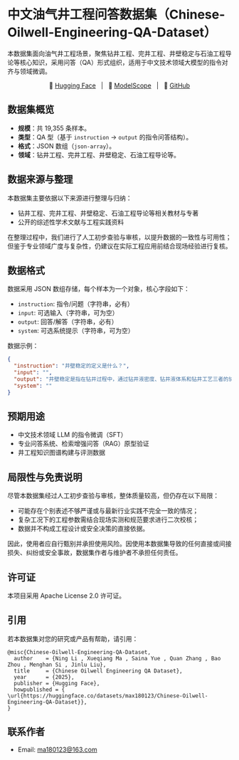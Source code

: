 # 中文油气井工程问答数据集（Chinese-Oilwell-Engineering-QA-Dataset）

本数据集面向油气井工程场景，聚焦钻井工程、完井工程、井壁稳定与石油工程导论等核心知识，采用问答（QA）形式组织，适用于中文技术领域大模型的指令对齐与领域微调。

<p align="center">
🤗 <a href="https://huggingface.co/datasets/max180123/Chinese-Oilwell-Engineering-QA-Dataset">Hugging Face</a>&nbsp&nbsp | &nbsp&nbsp🤖 <a href="https://modelscope.cn/datasets/max0123/Chinese-Oilwell-Engineering-QA-Dataset">ModelScope</a>&nbsp&nbsp | &nbsp&nbsp🚀 <a href="[https://github.com/max180123/https-huggingface.co-datasets-max180123-Chinese-Oilwell-Engineering-QA-Dataset](https://github.com/max180123/Chinese-Oilwell-Engineering-QA-Dataset)">GitHub</a>
</p>

## 数据集概览

- **规模**：共 19,355 条样本。
- **类型**：QA 型（基于 `instruction` → `output` 的指令问答结构）。
- **格式**：JSON 数组（`json-array`）。
- **领域**：钻井工程、完井工程、井壁稳定、石油工程导论等。


## 数据来源与整理

本数据集主要依据以下来源进行整理与归纳：

- 钻井工程、完井工程、井壁稳定、石油工程导论等相关教材与专著
- 公开的综述性学术文献与工程实践资料

在整理过程中，我们进行了人工初步查验与审核，以提升数据的一致性与可用性；但鉴于专业领域广度与复杂性，仍建议在实际工程应用前结合现场经验进行复核。

## 数据格式

数据采用 JSON 数组存储，每个样本为一个对象，核心字段如下：

- `instruction`: 指令/问题（字符串，必有）
- `input`: 可选输入（字符串，可为空）
- `output`: 回答/解答（字符串，必有）
- `system`: 可选系统提示（字符串，可为空）

数据示例：

```json
{
  "instruction": "井壁稳定的定义是什么？",
  "input": "",
  "output": "井壁稳定是指在钻井过程中，通过钻井液密度、钻井液体系和钻井工艺三者的协同作用，确保井眼不坍塌、不破裂、不缩径的状态……",
  "system": ""
}
```

## 预期用途

- 中文技术领域 LLM 的指令微调（SFT）
- 专业问答系统、检索增强问答（RAG）原型验证
- 井工程知识图谱构建与评测数据

## 局限性与免责说明

尽管本数据集经过人工初步查验与审核，整体质量较高，但仍存在以下局限：

- 可能存在个别表述不够严谨或与最新行业实践不完全一致的情况；
- 复杂工况下的工程参数需结合现场实测和规范要求进行二次校核；
- 数据并不构成工程设计或安全决策的直接依据。

因此，使用者应自行甄别并承担使用风险。因使用本数据集导致的任何直接或间接损失、纠纷或安全事故，数据集作者与维护者不承担任何责任。


## 许可证

本项目采用 Apache License 2.0 许可证。

## 引用

若本数据集对您的研究或产品有帮助，请引用：

```text
@misc{Chinese-Oilwell-Engineering-QA-Dataset,
  author    = {Ning Li , Xueqiang Ma , Saina Yue , Quan Zhang , Bao Zhou , Menghan Si , Jinlu Liu},
  title     = {Chinese Oilwell Engineering QA Dataset},
  year      = {2025},
  publisher = {Hugging Face},
  howpublished = { \url{https://huggingface.co/datasets/max180123/Chinese-Oilwell-Engineering-QA-Dataset}},
}
```

## 联系作者

- Email: ma180123@163.com



